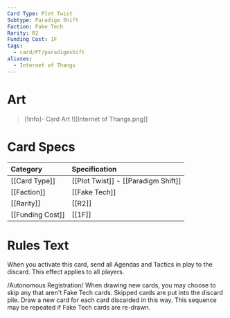```yaml
---
Card Type: Plot Twist
Subtype: Paradigm Shift
Faction: Fake Tech
Rarity: R2
Funding Cost: 1F
tags:
  - card/PT/paradigmshift
aliases:
  - Internet of Thangs
---
```

 # Art

> [!info]- Card Art
> ![[Internet of Thangs.png]]

# Card Specs

| Category | Specification| 
| :--- | :--- |
| [[Card Type]] | [[Plot Twist]] - [[Paradigm Shift]] | 
| [[Faction]] | [[Fake Tech]] |  
| [[Rarity]] | [[R2]] |  
| [[Funding Cost]] | [[1F]] |  

# Rules Text  

When you activate this card, send all Agendas and Tactics in play to the discard. This effect applies to all players.  

/Autonomous Registration/ When drawing new cards, you may choose to skip any that aren't Fake Tech cards. 
Skipped cards are put into the discard pile. Draw a new card for each card discarded in this way. 
This sequence may be repeated if Fake Tech cards are re-drawn.  

